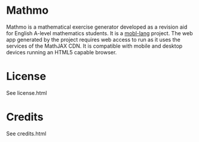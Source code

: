 Mathmo
======

Mathmo is a mathematical exercise generator developed as a revision aid for English A-level mathematics students. It is a <a href="http://www.mobl-lang.org">mobl-lang</a> project. The web app generated by the project requires web access to run as it uses the services of the MathJAX CDN. It is compatible with mobile and desktop devices running an HTML5 capable browser.

License
=======
See license.html
	
Credits
=======
See credits.html